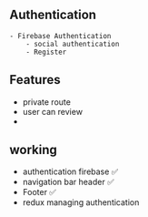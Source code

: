 ## Authentication

    - Firebase Authentication
        - social authentication
        - Register

## Features

- private route
- user can review
-

## working

- authentication firebase ✅
- navigation bar header ✅
- Footer ✅
- redux managing authentication
